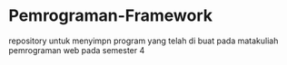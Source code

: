 # Pemrograman-Framework
repository untuk menyimpn program yang telah di buat pada matakuliah pemrograman web pada semester 4
